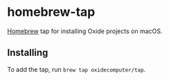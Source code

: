 # homebrew-tap
[Homebrew](https://brew.sh) tap for installing Oxide projects on macOS.

## Installing

To add the tap, run `brew tap oxidecomputer/tap`.
